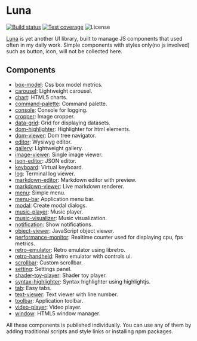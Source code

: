 # Luna

[![Build status][ci-image]][ci-url]
[![Test coverage][codecov-image]][codecov-url]
![License][license-image]

[ci-image]: https://img.shields.io/github/actions/workflow/status/liriliri/luna/main.yml?branch=master&style=flat-square
[ci-url]: https://github.com/liriliri/luna/actions/workflows/main.yml
[codecov-image]: https://img.shields.io/codecov/c/github/liriliri/luna?style=flat-square
[codecov-url]: https://codecov.io/github/liriliri/luna?branch=master
[license-image]: https://img.shields.io/github/license/liriliri/luna?style=flat-square

[Luna](https://luna.liriliri.io/) is yet another UI library, built to manage JS components that used often in my daily work. Simple components with styles only(no js involved) such as button, icon, will not be collected here.

## Components

* [box-model](./src/box-model/README.md): Css box model metrics.
* [carousel](./src/carousel/README.md): Lightweight carousel.
* [chart](./src/chart/README.md): HTML5 charts.
* [command-palette](./src/command-palette/README.md): Command palette.
* [console](./src/console/README.md): Console for logging.
* [cropper](./src/cropper/README.md): Image cropper.
* [data-grid](./src/data-grid/README.md): Grid for displaying datasets.
* [dom-highlighter](./src/dom-highlighter/README.md): Highlighter for html elements.
* [dom-viewer](./src/dom-viewer/README.md): Dom tree navigator.
* [editor](./src/editor/README.md): Wysiwyg editor.
* [gallery](./src/gallery/README.md): Lightweight gallery.
* [image-viewer](./src/image-viewer/README.md): Single image viewer.
* [json-editor](./src/json-editor/README.md): JSON editor.
* [keyboard](./src/keyboard/README.md): Virtual keyboard.
* [log](./src/log/README.md): Terminal log viewer.
* [markdown-editor](./src/markdown-editor/README.md): Markdown editor with preview.
* [markdown-viewer](./src/markdown-viewer/README.md): Live markdown renderer.
* [menu](./src/menu/README.md): Simple menu.
* [menu-bar](./src/menu-bar/README.md) Application menu bar.
* [modal](./src/modal/README.md): Create modal dialogs.
* [music-player](./src/music-player/README.md): Music player.
* [music-visualizer](./src/music-visualizer/README.md): Music visualization.
* [notification](./src/notification/README.md): Show notifications.
* [object-viewer](./src/object-viewer/README.md): JavaScript object viewer.
* [performance-monitor](./src/performance-monitor/README.md): Realtime counter used for displaying cpu, fps metrics.
* [retro-emulator](./src/retro-emulator/README.md): Retro emulator using libretro.
* [retro-handheld](./src/retro-handheld/README.md): Retro emulator with controls ui.
* [scrollbar](./src/scrollbar/README.md): Custom scrollbar.
* [setting](./src/setting/README.md): Settings panel.
* [shader-toy-player](./src/shader-toy-player/README.md): Shader toy player.
* [syntax-highlighter](./src/syntax-highlighter/README.md): Syntax highlighter using highlightjs.
* [tab](./src/tab/README.md): Easy tabs.
* [text-viewer](./src/text-viewer/README.md): Text viewer with line number.
* [toolbar](./src/toolbar/README.md): Application toolbar.
* [video-player](./src/video-player/README.md): Video player.
* [window](./src/window/README.md): HTML5 window manager.

All these components is published individually. You can use any of them by adding traditional scripts and style links or installing npm packages.